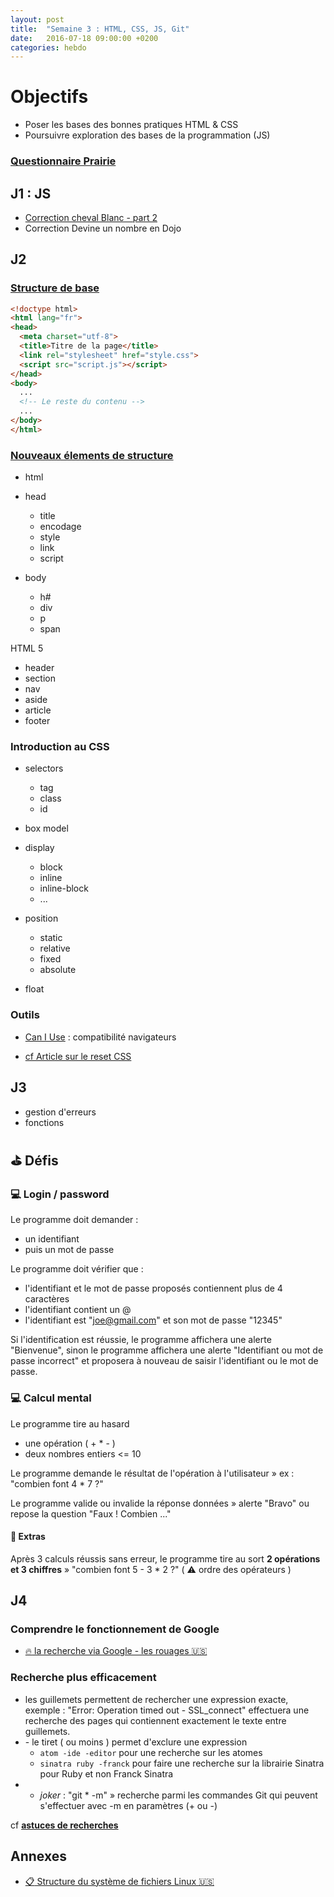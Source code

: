 ```yaml
---
layout: post
title:  "Semaine 3 : HTML, CSS, JS, Git"
date:   2016-07-18 09:00:00 +0200
categories: hebdo
---
```


# Objectifs
- Poser les bases des bonnes pratiques HTML & CSS
- Poursuivre exploration des bases de la programmation (JS)

### [Questionnaire Prairie](http://goo.gl/forms/i7GPZ9kSjBUBYVjT2)

## J1 : JS

- [Correction cheval Blanc - part 2]()
- Correction Devine un nombre en Dojo

## J2

### [Structure de base](http://www.alsacreations.com/article/lire/1374-html-5-structure-globale-du-document.html)

```html
<!doctype html>
<html lang="fr">
<head>
  <meta charset="utf-8">
  <title>Titre de la page</title>
  <link rel="stylesheet" href="style.css">
  <script src="script.js"></script>
</head>
<body>
  ...
  <!-- Le reste du contenu -->
  ...
</body>
</html>
```

### [Nouveaux élements de structure](http://www.alsacreations.com/article/lire/1376-html5-section-article-nav-header-footer-aside.html)


- html
- head
   - title
   - encodage
   - style
   - link
   - script
- body

  - h#
  - div
  - p
  - span
  
HTML 5

  - header
  - section
  - nav
  - aside
  - article
  - footer

  

### Introduction au CSS

- selectors
  - tag
  - class
  - id

- box model

- display 
  - block 
  - inline
  - inline-block
  - ...

- position
  - static
  - relative
  - fixed
  - absolute

- float


### Outils

- [Can I Use](http://caniuse.com/#cats=HTML5) : compatibilité navigateurs

- [cf Article sur le reset CSS](http://www.alsacreations.com/astuce/lire/36-reset-css.html)


## J3
- gestion d'erreurs
- fonctions


## :golf: Défis

### :computer: Login / password

Le programme doit demander :

- un identifiant
- puis un mot de passe

Le programme doit vérifier que :

- l'identifiant et le mot de passe proposés contiennent plus de 4 caractères
- l'identifiant contient un @
- l'identifiant est "joe@gmail.com" et son mot de passe "12345"

Si l'identification est réussie, le programme affichera une alerte "Bienvenue",
sinon le programme affichera une alerte "Identifiant ou mot de passe incorrect" et proposera à nouveau de saisir l'identifiant ou le mot de passe.

### :computer: Calcul mental

Le programme tire au hasard

- une opération ( + * - )
- deux nombres entiers <= 10

Le programme demande le résultat de l'opération à l'utilisateur » ex : "combien font 4 * 7 ?"

Le programme valide ou invalide la réponse données » alerte "Bravo" ou repose la question "Faux ! Combien ..."

#### :cherries: Extras

Après 3 calculs réussis sans erreur, le programme tire au sort **2 opérations et 3 chiffres** » "combien font 5 - 3 * 2 ?" ( :warning: ordre des opérateurs )


## J4

### Comprendre le fonctionnement de Google
- [:fire: la recherche via Google - les rouages :us:](https://www.google.com/insidesearch/howsearchworks/thestory/)

### Recherche plus efficacement
- les guillemets permettent de rechercher une expression exacte, exemple : "Error: Operation timed out - SSL_connect" effectuera une recherche des pages qui contiennent exactement le texte entre guillemets.
- \- le tiret ( ou moins ) permet d'exclure une expression
  - `atom -ide -editor` pour une recherche sur les atomes
  - `sinatra ruby -franck` pour faire une recherche sur la librairie Sinatra pour Ruby et non Franck Sinatra
- * *joker* : "git * -m" » recherche parmi les commandes Git qui peuvent s'effectuer avec -m en paramètres (+ ou -)

cf [**astuces de recherches**](http://www.cnetfrance.fr/produits/astuces-recherche-google-39808687.htm)

## Annexes

- [ :clipboard: Structure du système de fichiers Linux :us:](http://linuxcommand.org/lc3_lts0040.php)
